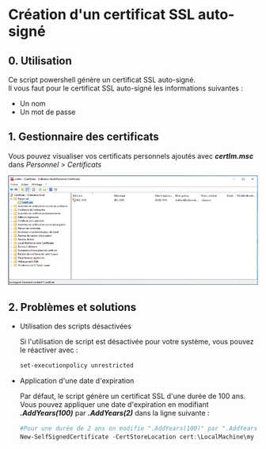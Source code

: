 # Création d'un certificat SSL auto-signé

## 0. Utilisation

Ce script powershell génère un certificat SSL auto-signé.  
Il vous faut pour le certificat SSL auto-signé les informations suivantes :
- Un nom
- Un mot de passe

## 1. Gestionnaire des certificats
Vous pouvez visualiser vos certificats personnels ajoutés avec ***certlm.msc*** dans *Personnel > Certificats*

![certlm](_img/certlm.png)


## 2. Problèmes et solutions

- Utilisation des scripts désactivées

    Si l'utilisation de script est désactivée pour votre système, vous pouvez le réactiver avec :
    ```powershell
    set‐executionpolicy unrestricted
    ```

- Application d'une date d'expiration

    Par défaut, le script génère un certificat SSL d'une durée de 100 ans.
    Vous pouvez appliquer une date d'expiration en modifiant ***.AddYears(100)*** par ***.AddYears(2)*** dans la ligne suivante :
    ```powershell
    #Pour une durée de 2 ans on modifie ".AddYears(100)" par ".AddYears(2)"
    New-SelfSignedCertificate -CertStoreLocation cert:\LocalMachine\my -dnsname $instance -NotAfter (Get-Date).AddYears(2)
    ```